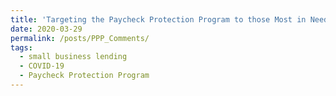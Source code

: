 ```yaml
---
title: 'Targeting the Paycheck Protection Program to those Most in Need (with Viral Acharya)'
date: 2020-03-29
permalink: /posts/PPP_Comments/
tags:
  - small business lending
  - COVID-19
  - Paycheck Protection Program 
---
```

